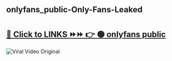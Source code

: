 
 ## onlyfans_public-Only-Fans-Leaked

# <h2><a href="https://clipsfans.com/onlyfans_public&ref=git">🔗 Click to LINKS ⏩⏩ 👉 🟢 onlyfans public </a></h2>

<a href="https://clipsfans.com/onlyfans_public&ref=git" rel="nofollow" data-target="animated-image.originalLink"><img src="https://i.ibb.co.com/xMMVF88/686577567.gif" alt="Viral Video Original" style="max-width: 100%; display: inline-block;" data-target="animated-image.originalImage"></a>
